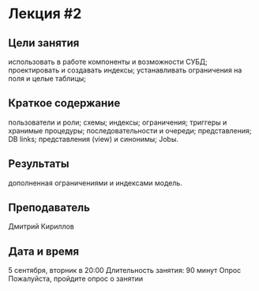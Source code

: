 # Лекция #2
## Цели занятия
использовать в работе компоненты и возможности СУБД;
проектировать и создавать индексы;
устанавливать ограничения на поля и целые таблицы;

## Краткое содержание
пользователи и роли;
схемы;
индексы;
ограничения;
триггеры и хранимые процедуры;
последовательности и очереди;
представления;
DB links;
представления (view) и синонимы;
Jobы. 

## Результаты
дополненная ограничениями и индексами модель.

## Преподаватель
Дмитрий Кириллов

## Дата и время
5 сентября, вторник в 20:00
Длительность занятия: 90 минут
Опрос
Пожалуйста, пройдите опрос о занятии